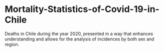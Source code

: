 # Mortality-Statistics-of-Covid-19-in-Chile
Deaths in Chile during the year 2020, presented in a way that enhances understanding and allows for the analysis of incidences by both sex and region.

